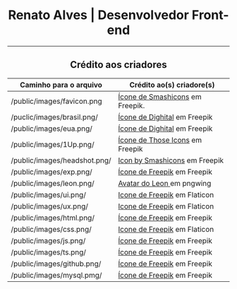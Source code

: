 <div align="center">
  <h1>Renato Alves | Desenvolvedor Front-end</h1>
  <hr/>

  <h2>Crédito aos criadores</h2>

  Caminho para o arquivo | Crédito ao(s) criadore(s)
  --- | ---
  /public/images/favicon.png | <a target="_blank" rel="noopener noreferrer" href="https://br.freepik.com/icone/fantasma_705890#fromView=search&term=pacman&page=1&position=40&track=ais">Ícone de Smashicons</a> em Freepik.
  /puclic/images/brasil.png/ | <a target="_blank" rel="noopener noreferrer" href="https://br.freepik.com/icone/bandeira-brasil_3909370#fromView=resource_detail&position=19">Ícone de Dighital</a> em Freepik
  /public/images/eua.png/ | <a target="_blank" rel="noopener noreferrer" href="https://br.freepik.com/icone/estados-unidos-america_3909383#fromView=resource_detail&position=18">Ícone de Dighital</a> em Freepik
  /public/images/1Up.png/ | <a target="_blank" rel="noopener noreferrer" href="https://br.freepik.com/icone/cogumelo_528111#fromView=search&term=super+mario&page=1&position=19&track=ais?log-in=google">Ícone de Those Icons</a> em Freepik
  /public/images/headshot.png/ | <a target="_blank" rel="noopener noreferrer" href="https://www.freepik.com/icon/headshot_1403642">Icon by Smashicons</a> em Freepik
  /public/images/exp.png/ | <a target="_blank" rel="noopener noreferrer" href="https://br.freepik.com/icone/nivel_5542205">Ícone de Freepik</a> em Freepik
  /public/images/leon.png/ | <a target="_blank" rel="noopener noreferrer" href="https://www.pngwing.com/pt/free-png-nvksl">Avatar do Leon </a> em pngwing
  /public/images/ui.png/ | <a href="https://www.flaticon.com/free-icons/ui" title="ui icons">Icone de Freepik</a> em Flaticon
  /public/images/ux.png/ | <a href="https://www.flaticon.com/free-icons/ux" title="ux icons">Icone de Freepik</a> em Flaticon
  /public/images/html.png/ | <a href="https://br.freepik.com/icone/html-5_5968267#fromView=search&term=html&page=1&position=0&track=ais">Ícone de Freepik</a> em Freepik
  /public/images/css.png/ | <a href="https://www.flaticon.com/free-icons/css-3" title="css 3 icons">Icone de Freepik</a> em Flaticon
  /public/images/js.png/ | <a href="https://br.freepik.com/icone/js_5968292#fromView=search&term=javascript&page=1&position=0&track=ais">Ícone de Freepik</a> em Freepik
  /public/images/ts.png/ | <a href="https://br.freepik.com/icone/dactilografado_5968381#fromView=search&term=typescript&page=1&position=0&track=ais">Ícone de Freepik</a> em Freepik
  /public/images/github.png/ | <a href="https://br.freepik.com/icone/github_919847#fromView=resource_detail&position=9">Ícone de Freepik</a> em Freepik
  /public/images/mysql.pmg/ | <a href="https://br.freepik.com/icone/mysql_919836#fromView=search&term=icone+de+mysql&page=1&position=0&track=ais">Ícone de Freepik</a> em Freepik
</div>
